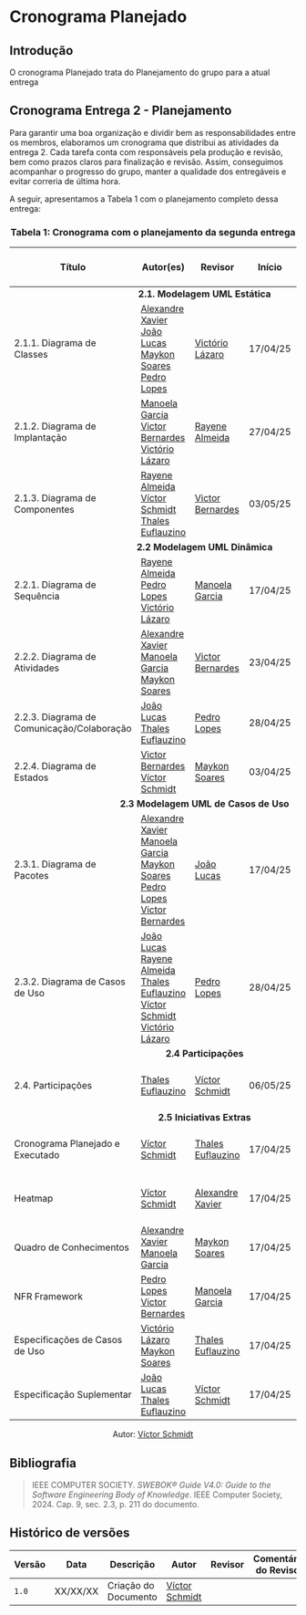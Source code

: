 # Cronograma Planejado

## Introdução
O cronograma Planejado trata do Planejamento do grupo para a atual entrega

## Cronograma Entrega 2 - Planejamento
Para garantir uma boa organização e dividir bem as responsabilidades entre os membros, elaboramos um cronograma que distribui as atividades da entrega 2. Cada tarefa conta com responsáveis pela produção e revisão, bem como prazos claros para finalização e revisão. Assim, conseguimos acompanhar o progresso do grupo, manter a qualidade dos entregáveis e evitar correria de última hora.

A seguir, apresentamos a Tabela 1 com o planejamento completo dessa entrega:

### <center>**Tabela 1:** Cronograma com o planejamento da segunda entrega 
<div>
  <center>
  <table>
    <thead>
      <tr>
        <th>Título</th>
        <th>Autor(es)</th>
        <th>Revisor</th>
        <th>Início</th>
        <th>Prazo</th>
        <th>Período de revisão</th>
      </tr>
    </thead>
    <tbody>
      <tr>
        <td colspan="6"><center><strong>2.1. Modelagem UML Estática</strong></center></td>
      </tr>
      <tr>
        <td>2.1.1. Diagrama de Classes</td>
        <td>
            <a href="https://github.com/AlexandreLJr">Alexandre Xavier</a>
            <br>
            <a href="https://github.com/joaolucas102">João Lucas</a>
            <br>
            <a href="https://github.com/maykonjuso">Maykon Soares</a>
            <br>
            <a href="https://github.com/pLopess">Pedro Lopes</a>
        </td>
        <td><a href="https://github.com/Victor-oss">Victório Lázaro</a></td>
        <td>17/04/25</td>
        <td>26/04/25</td>
        <td>de XX/XX/XX a XX/XX/XX</td>
      </tr>
      <tr>
        <td>2.1.2. Diagrama de Implantação</td>
        <td>
            <a href="https://github.com/manu-sgc">Manoela Garcia</a>
            <br>
            <a href="https://github.com/VHbernardes">Victor Bernardes</a>
            <br>
            <a href="https://github.com/Victor-oss">Victório Lázaro</a>
        </td>
        <td><a href="https://github.com/rayenealmeida">Rayene Almeida</a></td>
        <td>27/04/25</td>
        <td>02/05/25</td>
        <td>de XX/XX/XX a XX/XX/XX</td>
      </tr>
      <tr>
        <td>2.1.3. Diagrama de Componentes</td>
        <td>
            <a href="https://github.com/rayenealmeida">Rayene Almeida</a>
            <br>
            <a href="https://github.com/moonshinerd">Víctor Schmidt</a>
            <br>
            <a href="https://github.com/thaleseuflauzino">Thales Euflauzino</a>
        </td>
        <td><a href="https://github.com/VHbernardes">Victor Bernardes</a></td>
        <td>03/05/25</td>
        <td>08/05/25</td>
        <td>de XX/XX/XX a XX/XX/XX</td>
      </tr>
      <tr>
        <td colspan="6"><center><strong>2.2 Modelagem UML Dinâmica</strong></center></td>
      </tr>
      <tr>
        <td>2.2.1. Diagrama de Sequência</td>
        <td>
            <a href="https://github.com/rayenealmeida">Rayene Almeida</a>
            <br>
            <a href="https://github.com/pLopess">Pedro Lopes</a>
            <br>
            <a href="https://github.com/Victor-oss">Victório Lázaro</a>
        </td>
        <td><a href="https://github.com/manu-sgc">Manoela Garcia</a></td>
        <td>17/04/25</td>
        <td>22/04/25</td>
        <td>de XX/XX/XX a XX/XX/XX</td>
      </tr>
      <tr>
        <td>2.2.2. Diagrama de Atividades</td>
        <td>
            <a href="https://github.com/AlexandreLJr">Alexandre Xavier</a>
            <br>
            <a href="https://github.com/manu-sgc">Manoela Garcia</a>
            <br>
            <a href="https://github.com/maykonjuso">Maykon Soares</a>
        </td>
        <td><a href="https://github.com/VHbernardes">Victor Bernardes</a></td>
        <td>23/04/25</td>
        <td>27/04/25</td>
        <td>de XX/XX/XX a XX/XX/XX</td>
      </tr>
      <tr>
        <td>2.2.3. Diagrama de Comunicação/Colaboração</td>
        <td>
            <a href="https://github.com/joaolucas102">João Lucas</a>
            <br>
            <a href="https://github.com/thaleseuflauzino">Thales Euflauzino</a>
        </td>
        <td><a href="https://github.com/pLopess">Pedro Lopes</a></td>
        <td>28/04/25</td>
        <td>02/05/25</td>
        <td>de XX/XX/XX a XX/XX/XX</td>
      </tr>
      <tr>
        <td>2.2.4. Diagrama de Estados</td>
        <td>
            <a href="https://github.com/VHbernardes">Victor Bernardes</a>
            <br>
            <a href="https://github.com/moonshinerd">Víctor Schmidt</a>
        </td>
        <td><a href="https://github.com/maykonjuso">Maykon Soares</a></td>
        <td>03/04/25</td>
        <td>08/04/25</td>
        <td>de XX/XX/XX a XX/XX/XX</td>
      </tr>
      <tr>
        <td colspan="6"><center><strong>2.3 Modelagem UML de Casos de Uso</strong></center></td>
      </tr>
      <tr>
        <td>2.3.1. Diagrama de Pacotes</td>
        <td>
            <a href="https://github.com/AlexandreLJr">Alexandre Xavier</a>
            <br>
            <a href="https://github.com/manu-sgc">Manoela Garcia</a>
            <br>
            <a href="https://github.com/maykonjuso">Maykon Soares</a>
            <br>
            <a href="https://github.com/pLopess">Pedro Lopes</a>
            <br>
            <a href="https://github.com/VHbernardes">Victor Bernardes</a>
            <br>
        </td>
        <td><a href="https://github.com/joaolucas102">João Lucas</a></td>
        <td>17/04/25</td>
        <td>27/05/25</td>
        <td>de XX/XX/XX a XX/XX/XX</td>
      </tr>
      <tr>
        <td>2.3.2. Diagrama de Casos de Uso</td>
        <td>
            <a href="https://github.com/joaolucas102">João Lucas</a>
            <br>
            <a href="https://github.com/rayenealmeida">Rayene Almeida</a>
            <br>
            <a href="https://github.com/thaleseuflauzino">Thales Euflauzino</a>
            <br>
            <a href="https://github.com/moonshinerd">Víctor Schmidt</a>
            <br>
            <a href="https://github.com/Victor-oss">Victório Lázaro</a>
        </td>
        <td><a href="https://github.com/pLopess">Pedro Lopes</a></td>
        <td>28/04/25</td>
        <td>08/05/25</td>
        <td>de XX/XX/XX a XX/XX/XX</td>
      </tr>
      <tr>
        <td colspan="6"><center><strong>2.4 Participações</strong></center></td>
      </tr>
      <tr>
        <td>2.4. Participações</td>
        <td>
          <a href="https://github.com/thaleseuflauzino">Thales Euflauzino</a>
        </td>
        <td><a href="https://github.com/moonshinerd">Víctor Schmidt</a></td>
        <td>06/05/25</td>
        <td>08/05/25</td>
        <td>de XX/XX/XX a XX/XX/XX</td>
      </tr>
      <tr>
        <td colspan="6"><center><strong>2.5 Iniciativas Extras</strong></center></td>
      </tr>
      <tr>
        <td>Cronograma Planejado e Executado</td>
        <td><a href="https://github.com/moonshinerd/">Víctor Schmidt</a></td>
        <td><a href="https://github.com/thaleseuflauzino">Thales Euflauzino</a></td>
        <td>17/04/25</td>
        <td>18/04/25</td>
        <td>de XX/XX/XX a XX/XX/XX</td>
      </tr>
      <tr>
        <td>Heatmap</td>
        <td><a href="https://github.com/moonshinerd/">Víctor Schmidt</a></td>
        <td><a href="https://github.com/AlexandreLJr">Alexandre Xavier</a></td>
        <td>17/04/25</td>
        <td>20/04/25</td>
        <td>de XX/XX/XX a XX/XX/XX</td>
      </tr>
      <tr>
        <td>Quadro de Conhecimentos</td>
        <td>
            <a href="https://github.com/AlexandreLJr">Alexandre Xavier</a>
            <br>
            <a href="https://github.com/manu-sgc">Manoela Garcia</a>
            <br>
        </td>
        <td><a href="https://github.com/maykonjuso">Maykon Soares</a></td>
        <td>17/04/25</td>
        <td>08/05/25</td>
        <td>de XX/XX/XX a XX/XX/XX</td>
      </tr>
      <tr>
        <td>NFR Framework</td>
        <td>
            <a href="https://github.com/pLopess">Pedro Lopes</a>
            <br>
            <a href="https://github.com/VHbernardes">Victor Bernardes</a>
        </td>
        <td><a href="https://github.com/manu-sgc">Manoela Garcia</a></td>
        <td>17/04/25</td>
        <td>08/05/25</td>
        <td>de XX/XX/XX a XX/XX/XX</td>
      </tr>
      <tr>
        <td>Especificações de Casos de Uso</td>
        <td>
            <a href="https://github.com/Victor-oss">Victório Lázaro</a>
            <br>
            <a href="https://github.com/maykonjuso">Maykon Soares</a>
        </td>
        <td><a href="https://github.com/thaleseuflauzino">Thales Euflauzino</a></td>
        <td>17/04/25</td>
        <td>08/05/25</td>
        <td>de XX/XX/XX a XX/XX/XX</td>
      </tr>
      <tr>
        <td>Especificação Suplementar</td>
        <td>
            <a href="https://github.com/joaolucas102">João Lucas</a>
            <br>
            <a href="https://github.com/thaleseuflauzino">Thales Euflauzino</a>
        </td>
        <td><a href="https://github.com/moonshinerd">Víctor Schmidt</a></td>
        <td>17/04/25</td>
        <td>08/05/25</td>
        <td>de XX/XX/XX a XX/XX/XX</td>
      </tr>
    </tbody>
  </table>
  
  <center>
  <div>
    <p>Autor: <a href="https://github.com/moonshinerd" target="_blank">Víctor Schmidt</a></p>
  </div>
  </center>
</div>


## Bibliografia

> IEEE COMPUTER SOCIETY. *SWEBOK® Guide V4.0: Guide to the Software Engineering Body of Knowledge*. IEEE Computer Society, 2024. Cap. 9, sec. 2.3, p. 211 do documento.  


## Histórico de versões

| Versão | Data | Descrição | Autor | Revisor | Comentário do Revisor |
| -- | -- | -- | -- | -- | -- |
| `1.0`  | XX/XX/XX  | Criação do Documento     | [Víctor Schmidt](https://github.com/moonshinerd)  |  | |

